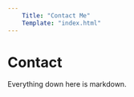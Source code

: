 ```yaml
---
    Title: "Contact Me"
    Template: "index.html"
---
```

# Contact
Everything down here is markdown.
